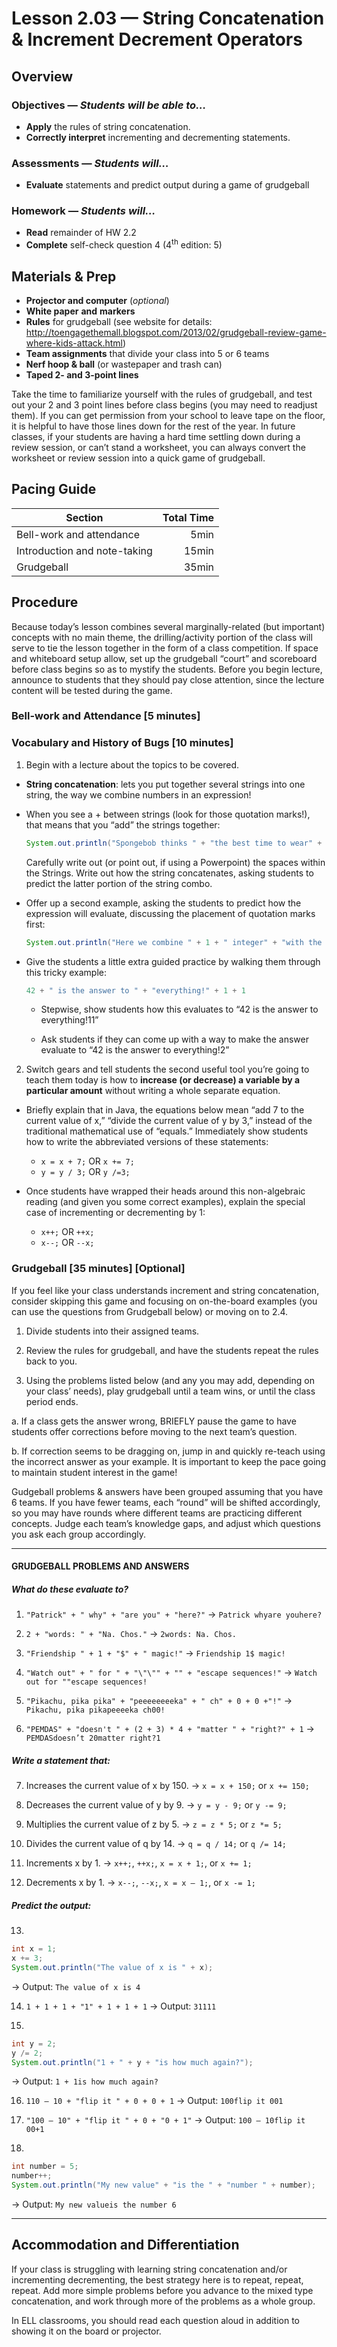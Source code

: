 Lesson 2.03 — String Concatenation & Increment Decrement Operators
====================================================================================================

Overview
--------
### Objectives — _Students will be able to…_
- **Apply** the rules of string concatenation.
- **Correctly interpret** incrementing and decrementing statements.

### Assessments — _Students will…_
- **Evaluate** statements and predict output during a game of grudgeball

### Homework — _Students will…_
- **Read** remainder of HW 2.2
- **Complete** self-check question 4 (4<sup>th</sup> edition: 5)


Materials & Prep
----------------
- **Projector and computer** (_optional_)
- **White paper** **and** **markers**
- **Rules** for grudgeball (see website for details:
  <http://toengagethemall.blogspot.com/2013/02/grudgeball-review-game-where-kids-attack.html>)
- **Team assignments** that divide your class into 5 or 6 teams
- **Nerf hoop & ball** (or wastepaper and trash can)
- **Taped 2- and 3-point lines**

Take the time to familiarize yourself with the rules of grudgeball, and test out your 2 and 3 point
lines before class begins (you may need to readjust them). If you can get permission from your
school to leave tape on the floor, it is helpful to have those lines down for the rest of the year.
In future classes, if your students are having a hard time settling down during a review session, or
can’t stand a worksheet, you can always convert the worksheet or review session into a quick game of
grudgeball.


Pacing Guide
------------
| Section                      | Total Time |
|------------------------------|-----------:|
| Bell-work and attendance     |       5min |
| Introduction and note-taking |      15min |
| Grudgeball                   |      35min |


Procedure
----------

Because today’s lesson combines several marginally-related (but important) concepts with no main
theme, the drilling/activity portion of the class will serve to tie the lesson together in the form
of a class competition. If space and whiteboard setup allow, set up the grudgeball “court” and
scoreboard before class begins so as to mystify the students. Before you begin lecture, announce to
students that they should pay close attention, since the lecture content will be tested during the
game.

### Bell-work and Attendance \[5 minutes\]

### Vocabulary and History of Bugs \[10 minutes\]

1. Begin with a lecture about the topics to be covered.

  - **String concatenation**: lets you put together several strings into one string, the way we
    combine numbers in an expression!

  - When you see a + between strings (look for those quotation marks!), that means that you “add”
    the strings together:

    ``` Java
    System.out.println("Spongebob thinks " + "the best time to wear" + " a sweater" + "is all the time!");
    ```

    Carefully write out (or point out, if using a Powerpoint) the spaces within the Strings. Write
    out how the string concatenates, asking students to predict the latter portion of the string
    combo.

  - Offer up a second example, asking the students to predict how the expression will evaluate,
    discussing the placement of quotation marks first:

    ``` Java
    System.out.println("Here we combine " + 1 + " integer" + "with the strings!");
    ```

  - Give the students a little extra guided practice by walking them through this tricky example:
    ``` Java
    42 + " is the answer to " + "everything!" + 1 + 1
    ```

    - Stepwise, show students how this evaluates to “42 is the answer to everything!11”

    - Ask students if they can come up with a way to make the answer evaluate to “42 is the answer
      to everything!2”

2. Switch gears and tell students the second useful tool you’re going to teach them today is how to
  **increase (or decrease) a variable by a particular amount** without writing a whole separate
  equation.

  - Briefly explain that in Java, the equations below mean “add 7 to the current value of x,”
    “divide the current value of y by 3,” instead of the traditional mathematical use of “equals.”
    Immediately show students how to write the abbreviated versions of these statements:

    - `x = x + 7;` OR `x += 7;`
    - `y = y / 3;` OR `y /=3;`

  - Once students have wrapped their heads around this non-algebraic reading (and given you some
    correct examples), explain the special case of incrementing or decrementing by 1:

    - `x++;` OR `++x;`
    - `x--;` OR `--x;`

### Grudgeball \[35 minutes\] \[Optional\]

If you feel like your class understands increment and string concatenation, consider skipping this
game and focusing on on-the-board examples (you can use the questions from Grudgeball below) or
moving on to 2.4.

1. Divide students into their assigned teams.

2. Review the rules for grudgeball, and have the students repeat the rules back to you.

3. Using the problems listed below (and any you may add, depending on your class’ needs), play
grudgeball until a team wins, or until the class period ends.

  a. If a class gets the answer wrong, BRIEFLY pause the game to have students offer corrections
    before moving to the next team’s question.

  b. If correction seems to be dragging on, jump in and quickly re-teach using the incorrect answer
    as your example. It is important to keep the pace going to maintain student interest in the game!

Gudgeball problems & answers have been grouped assuming that you have 6 teams. If you have fewer
teams, each “round” will be shifted accordingly, so you may have rounds where different teams are
practicing different concepts. Judge each team’s knowledge gaps, and adjust which questions you ask
each group accordingly.

----------------------------------------------------------------------------------------------------

#### GRUDGEBALL PROBLEMS AND ANSWERS

##### What do these evaluate to?

1) `"Patrick" + " why" + "are you" + "here?"`
  → `Patrick whyare youhere?`

2) `2 + "words: " + "Na. Chos."`
  → `2words: Na. Chos.`

3) `"Friendship " + 1 + "$" + " magic!"`
  → `Friendship 1$ magic!`

4) `"Watch out" + " for " + "\"\"" + "" + "escape sequences!"`
  → `Watch out for ""escape sequences!`

5) `"Pikachu, pika pika" + "peeeeeeeeka" + " ch" + 0 + 0 +"!"`
  → `Pikachu, pika pikapeeeeka ch00!`

6) `"PEMDAS" + "doesn't " + (2 + 3) * 4 + "matter " + "right?" + 1`
  → `PEMDASdoesn’t 20matter right?1`

##### Write a statement that:

7) Increases the current value of x by 150.
  → `x = x + 150;` or `x += 150;`

8) Decreases the current value of y by 9.
  → `y = y - 9;` or `y -= 9;`

9) Multiplies the current value of z by 5.
  → `z = z * 5;` or `z *= 5;`

10) Divides the current value of q by 14.
  → `q = q / 14;` or `q /= 14;`

11) Increments x by 1.
  → `x++;`, `++x;`, `x = x + 1;`, or `x += 1;`

12) Decrements x by 1.
  → `x--;`, `--x;`, `x = x – 1;`, or `x -= 1;`

##### Predict the output:

13)
``` Java
int x = 1;
x += 3;
System.out.println("The value of x is " + x);
```
  → Output: `The value of x is 4`

14) `1 + 1 + 1 + "1" + 1 + 1 + 1`
  → Output: `31111`

15)
``` Java
int y = 2;
y /= 2;
System.out.println("1 + " + y + "is how much again?");
```
  → Output: `1 + 1is how much again?`

16) `110 – 10 + "flip it " + 0 + 0 + 1`
  → Output: `100flip it 001`

17) `"100 – 10" + "flip it " + 0 + "0 + 1"`
  → Output: `100 – 10flip it 00+1`

18)
``` Java
int number = 5;
number++;
System.out.println("My new value" + "is the " + "number " + number);
```
  → Output: `My new valueis the number 6`

----------------------------------------------------------------------------------------------------


Accommodation and Differentiation
---------------------------------
If your class is struggling with learning string concatenation and/or incrementing decrementing, the
best strategy here is to repeat, repeat, repeat. Add more simple problems before you advance to the
mixed type concatenation, and work through more of the problems as a whole group.

In ELL classrooms, you should read each question aloud in addition to showing it on the board or
projector.
